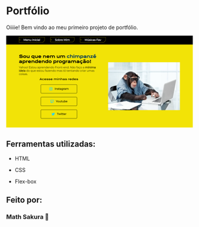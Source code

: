 # Portfólio 

Oiiiie! Bem vindo ao meu primeiro projeto de portfólio.

![image](https://github.com/mathsakura/meu-primeiro-html-css/blob/main/assets/kawaiidesune.png?raw=true)

## Ferramentas utilizadas:

* HTML

* CSS

* Flex-box

## Feito por:

### Math Sakura 🌸
